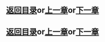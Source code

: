 ## [返回目录][catalogue]or[上一章][pre_chap]or[下一章][next_chap]




## [返回目录][catalogue]or[上一章][pre_chap]or[下一章][next_chap]
[catalogue]: ./2021-01-21-catalogue.md
[pre_chap]: 2021-01-21-chap7.md
[next_chap]: 2021-01-21-chap9.md

